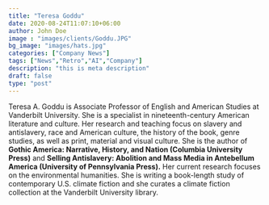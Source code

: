 ```yaml
---
title: "Teresa Goddu"
date: 2020-08-24T11:07:10+06:00
author: John Doe
image : "images/clients/Goddu.JPG"
bg_image: "images/hats.jpg"
categories: ["Company News"]
tags: ["News","Retro","AI","Company"]
description: "this is meta description"
draft: false
type: "post"
---
```


Teresa A. Goddu is Associate Professor of English and American Studies at Vanderbilt University. She is a specialist in nineteenth-century American literature and culture. Her research and teaching focus on slavery and antislavery, race and American culture, the history of the book, genre studies, as well as print, material and visual culture. She is the author of **Gothic America: Narrative, History, and Nation (Columbia University Press)** and **Selling Antislavery: Abolition and Mass Media in Antebellum America (University of Pennsylvania Press).** Her current research focuses on the environmental humanities. She is writing a book-length study of contemporary U.S. climate fiction and she curates a climate fiction collection at the Vanderbilt University library.
